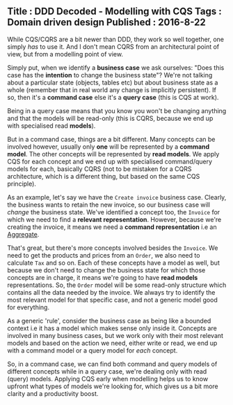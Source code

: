 Title : DDD Decoded - Modelling with CQS
Tags : Domain driven design
Published : 2016-8-22
---

While CQS/CQRS are a bit newer than DDD, they work so well together, one simply _has_ to use it. And I don't mean CQRS from an architectural point of view, but from a modelling point of view.
 
Simply put, when we identify a **business case** we ask ourselves: "Does this case has the **intention** to change the business state"? We're not talking about a particular state (objects, tables etc) but about business state as a whole (remember that in real world any change is implicitly persistent). If so, then it's a **command case** else it's a **query case** (this is CQS at work). 

Being in a query case means that you know you won't be changing anything and that the models will be read-only (this is CQRS, because we end up with specialised read **models**).    

But in a command case, things are a bit different. Many concepts can be involved however, usually only **one** will be represented by a **command model**. The other concepts will be represented by **read models**. We apply CQS for each concept and we end up with specialised command/query models for each, basically CQRS (not to be mistaken for a CQRS architecture, which is a different thing, but based on the same CQS principle).

As an example, let's say we have the `Create invoice` business case. Clearly, the business wants to retain the new invoice, so our business case will _change_ the business state. We've identified a concept too, the `Invoice` for which we need to find a **relevant representation**. However, because we're creating the invoice, it means we need a **command representation** i.e an [Aggregate](http://blog.sapiensworks.com/post/2016/07/14/DDD-Aggregate-Decoded-1). 

That's great, but there's more concepts involved besides the `Invoice`. We need to get the products and prices from an `Order`, we also need to calculate `Tax` and so on. Each of these concepts have a model as well, but because we don't need to change the business state for which those concepts are in charge, it means we're going to have **read models** representations. So, the `Order` model will be some read-only structure which contains all the data needed by the invoice. We always try to identify the most relevant model for that specific case, and not a generic model good for everything.

As a generic 'rule', consider the business case as being like a bounded context i.e it has a model which makes sense only inside it. Concepts are involved in many business cases, but we work only with their most relevant models and based on the action we need, either write or read, we end up with a command model or a query model for _each_ concept.

So, in a command case, we can find both command and query models of different concepts while in a query case, we're dealing only with read (query) models. Applying CQS early when modelling helps us to know upfront what types of models we're looking for, which gives us a bit more clarity and a productivity boost.